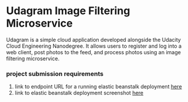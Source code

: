 # Udagram Image Filtering Microservice

Udagram is a simple cloud application developed alongside the Udacity Cloud Engineering Nanodegree. It allows users to register and log into a web client, post photos to the feed, and process photos using an image filtering microservice.


### project submission requirements

1.  link to endpoint URL for a running elastic beanstalk deployment [here](http://udagram-dev-mo-dev.us-east-1.elasticbeanstalk.com/)
2. link to elastic beanstalk deployment screenshot [here](https://github.com/MoKhaled3003/Cloud-Developer-Nanodegree-from-Udacity/blob/master/Cloud%20Udagram%20Project/deployment_screenshots/EB%20ScreenShot.PNG)

